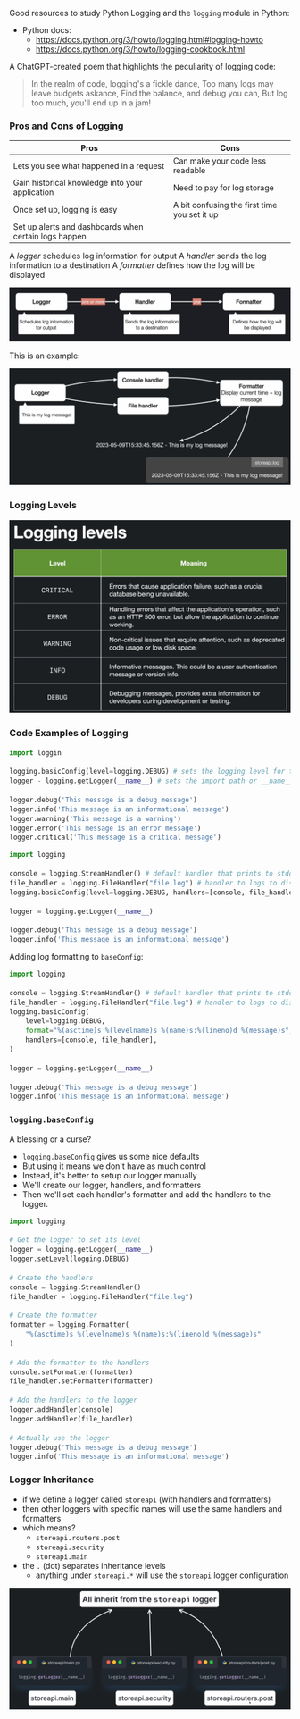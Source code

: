 Good resources to study Python Logging and the `logging` module in Python:
- Python docs:
	- https://docs.python.org/3/howto/logging.html#logging-howto
	- https://docs.python.org/3/howto/logging-cookbook.html

A ChatGPT-created poem that highlights the peculiarity of logging code:
> In the realm of code, logging's a fickle dance,
> Too many logs may leave budgets askance,
> Find the balance, and debug you can,
> But log too much, you'll end up in a jam!

### Pros and Cons of Logging
| Pros                                                  | Cons                                         |
| ----------------------------------------------------- | -------------------------------------------- |
| Lets you see what happened in a request               | Can make your code less readable             |
| Gain historical knowledge into your application       | Need to pay for log storage                  |
| Once set up, logging is easy                          | A bit confusing the first time you set it up |
| Set up alerts and dashboards when certain logs happen |                                              |

A *logger* schedules log information for output
A *handler* sends the log information to a destination
A *formatter* defines how the log will be displayed

![quick logging primer](../assets/Pasted%20image%2020250412173518.png)

This is an example:

![example of logging primer](../assets/Pasted%20image%2020250412173902.png)

### Logging Levels

![logging levels](../assets/Pasted%20image%2020250412174026.png)

### Code Examples of Logging

```python
import loggin

logging.basicConfig(level=logging.DEBUG) # sets the logging level for the codebase
logger - logging.getLogger(__name__) # sets the import path or __name__ of file or module

logger.debug('This message is a debug message')
logger.info('This message is an informational message')
logger.warning('This message is a warning')
logger.error('This message is an error message')
logger.critical('This message is a critical message')
```

```python
import logging

console = logging.StreamHandler() # default handler that prints to stdout
file_handler = logging.FileHandler("file.log") # handler to logs to disk file
logging.basicConfig(level=logging.DEBUG, handlers=[console, file_handler])

logger = logging.getLogger(__name__)

logger.debug('This message is a debug message')
logger.info('This message is an informational message')
```

Adding log formatting to `baseConfig`:

```python
import logging

console = logging.StreamHandler() # default handler that prints to stdout
file_handler = logging.FileHandler("file.log") # handler to logs to disk file
logging.basicConfig(
	level=logging.DEBUG,
	format="%(asctime)s %(levelname)s %(name)s:%(lineno)d %(message)s",
	handlers=[console, file_handler],
)

logger = logging.getLogger(__name__)

logger.debug('This message is a debug message')
logger.info('This message is an informational message')
```

### `logging.baseConfig`
A blessing or a curse?
- `logging.baseConfig` gives us some nice defaults
- But using it means we don't have as much control
- Instead, it's better to setup our logger manually
- We'll create our logger, handlers, and formatters
- Then we'll set each handler's formatter and add the handlers to the logger.

```python
import logging

# Get the logger to set its level
logger = logging.getLogger(__name__)
logger.setLevel(logging.DEBUG)

# Create the handlers
console = logging.StreamHandler()
file_handler = logging.FileHandler("file.log")

# Create the formatter
formatter = logging.Formatter(
	"%(asctime)s %(levelname)s %(name)s:%(lineno)d %(message)s"
)

# Add the formatter to the handlers
console.setFormatter(formatter)
file_handler.setFormatter(formatter)

# Add the handlers to the logger
logger.addHandler(console)
logger.addHandler(file_handler)

# Actually use the logger
logger.debug('This message is a debug message')
logger.info('This message is an informational message')
```

### Logger Inheritance
- if we define a logger called `storeapi` (with handlers and formatters)
- then other loggers with specific names will use the same handlers and formatters
- which means?
	- `storeapi.routers.post`
	- `storeapi.security`
	- `storeapi.main`
- the `.`  (dot) separates inheritance levels
	- anything under `storeapi.*` will use the `storeapi` logger configuration

![logger inheritance](../assets/Pasted%20image%2020250412180533.png)

